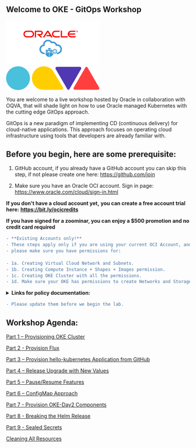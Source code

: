 

## Welcome to OKE - GitOps Workshop ##

<a target="_blank" href="http://cloud.oracle.com">
<img src="pics/oracle-oke.PNG" width="256"/>
</a>
<a target="_blank" href="http://oqva.io">
<img src="pics/OQVA-Logo-new.png"width="256"/> 
</a>


You are welcome to a live workshop hosted by Oracle in collaboration with OQVA, that will shade light on how to use Oracle managed Kubernetes with the cutting edge GitOps approach.

GitOps is a new paradigm of implementing CD (continuous delivery) for cloud-native applications. This approach focuses on operating cloud infrastructure using tools that developers are already familiar with.



## Before you begin, here are some prerequisite: ##


1. GitHub account, if you already have a GitHub account you can skip this step,
if not please create one here: https://github.com/join

2. Make sure you have an Oracle OCI account.
Sign in page: https://www.oracle.com/cloud/sign-in.html

**If you don't have a cloud account yet,**
**you can create a free account trial here:** 
**https://bit.ly/ocicredits**

**If you have signed for a zoominar,
you can enjoy a $500 promotion and no credit card required** 

```diff 
- **Existing Accounts only!** 
- These steps apply only if you are using your current OCI Account, and you are not under root compartment
- please make sure you have permissions for:

- 1a. Creating Virtual Cloud Network and Subnets.
- 1b. Creating Compute Instance + Shapes + Images permission.
- 1c. Creating OKE Cluster with all the permissions.
- 1d. Make sure your OKE has permissions to create Networks and Storage.
```
<details><summary><b>Links for policy documentation:</b></summary>
<p>
  
  [Link for Common policies](https://docs.cloud.oracle.com/en-us/iaas/Content/Identity/Concepts/commonpolicies.htm)
  
  [Link for OKE Policies](https://docs.cloud.oracle.com/en-us/iaas/Content/ContEng/Concepts/contengpolicyconfig.htm)
</p></details>

```diff
- Please update them before we begin the lab.
```

## Workshop Agenda: ## 

[Part 1 – Provisioning OKE Cluster](part1.md)

[Part 2 - Provision Flux](part2.md)

[Part 3 – Provision hello-kubernetes Application from GitHub](part3.md)

[Part 4 – Release Upgrade with New Values](part4.md)

[Part 5 – Pause/Resume Features](part5.md)

[Part 6 – ConfigMap Approach](part6.md)

[Part 7 - Provision OKE-Day2 Components](part7.md)

[Part 8 - Breaking the Helm Release](part8.md)

[Part 9 - Sealed Secrets](part9.md)

[Cleaning All Resources](clean.md) 
